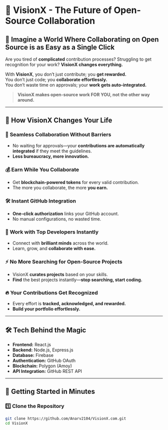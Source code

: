 # 🚀 VisionX - The Future of Open-Source Collaboration  

## **🔮 Imagine a World Where Collaborating on Open Source is as Easy as a Single Click**  

Are you tired of **complicated** contribution processes? Struggling to get recognition for your work? **VisionX changes everything.**  

With **VisionX**, you don’t just contribute; you **get rewarded.**  
You don’t just code; you **collaborate effortlessly.**  
You don’t waste time on approvals; your **work gets auto-integrated.**  

> **VisionX makes open-source work FOR YOU, not the other way around.**  

---

## **🌟 How VisionX Changes Your Life**
### 🚀 **Seamless Collaboration Without Barriers**
- No waiting for approvals—your **contributions are automatically integrated** if they meet the guidelines.  
- **Less bureaucracy, more innovation.**  

### 💰 **Earn While You Collaborate**
- Get **blockchain-powered tokens** for every valid contribution.  
- The more you collaborate, the more **you earn.**  

### 🛠️ **Instant GitHub Integration**
- **One-click authorization** links your GitHub account.  
- No manual configurations, no wasted time.  

### 👥 **Work with Top Developers Instantly**
- Connect with **brilliant minds** across the world.  
- Learn, grow, and **collaborate with ease.**  

### ⚡ **No More Searching for Open-Source Projects**
- VisionX **curates projects** based on your skills.  
- **Find** the best projects instantly—**stop searching, start coding.**  

### 🔥 **Your Contributions Get Recognized**
- Every effort is **tracked, acknowledged, and rewarded.**  
- **Build your portfolio effortlessly.**  

---

## **🛠 Tech Behind the Magic**
- **Frontend:** React.js  
- **Backend:** Node.js, Express.js  
- **Database:** Firebase  
- **Authentication:** GitHub OAuth  
- **Blockchain:** Polygon (Amoy)  
- **API Integration:** GitHub REST API  

---

## **🚀 Getting Started in Minutes**
### **1️⃣ Clone the Repository**
```sh
git clone https://github.com/Anarv2104/VisionX.com.git
cd VisionX